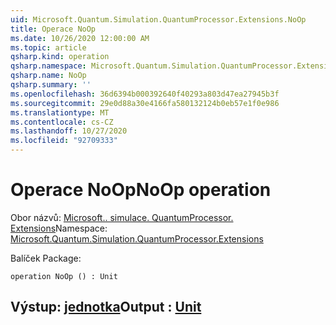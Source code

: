 ```yaml
---
uid: Microsoft.Quantum.Simulation.QuantumProcessor.Extensions.NoOp
title: Operace NoOp
ms.date: 10/26/2020 12:00:00 AM
ms.topic: article
qsharp.kind: operation
qsharp.namespace: Microsoft.Quantum.Simulation.QuantumProcessor.Extensions
qsharp.name: NoOp
qsharp.summary: ''
ms.openlocfilehash: 36d6394b000392640f40293a803d47ea27945b3f
ms.sourcegitcommit: 29e0d88a30e4166fa580132124b0eb57e1f0e986
ms.translationtype: MT
ms.contentlocale: cs-CZ
ms.lasthandoff: 10/27/2020
ms.locfileid: "92709333"
---
```

# <a name="noop-operation"></a><span data-ttu-id="60c5c-102">Operace NoOp</span><span class="sxs-lookup"><span data-stu-id="60c5c-102">NoOp operation</span></span>

<span data-ttu-id="60c5c-103">Obor názvů: [Microsoft.. simulace. QuantumProcessor. Extensions](xref:Microsoft.Quantum.Simulation.QuantumProcessor.Extensions)</span><span class="sxs-lookup"><span data-stu-id="60c5c-103">Namespace: [Microsoft.Quantum.Simulation.QuantumProcessor.Extensions](xref:Microsoft.Quantum.Simulation.QuantumProcessor.Extensions)</span></span>

<span data-ttu-id="60c5c-104">Balíček [](https://nuget.org/packages/)</span><span class="sxs-lookup"><span data-stu-id="60c5c-104">Package: [](https://nuget.org/packages/)</span></span>




```qsharp
operation NoOp () : Unit
```


## <a name="output--unit"></a><span data-ttu-id="60c5c-105">Výstup: [jednotka](xref:microsoft.quantum.lang-ref.unit)</span><span class="sxs-lookup"><span data-stu-id="60c5c-105">Output : [Unit](xref:microsoft.quantum.lang-ref.unit)</span></span>

